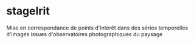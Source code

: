 stageIrit
=========

Mise en correspondance de points d'intérêt dans des séries temporelles d'images issues d'observatoires photographiques du paysage 
